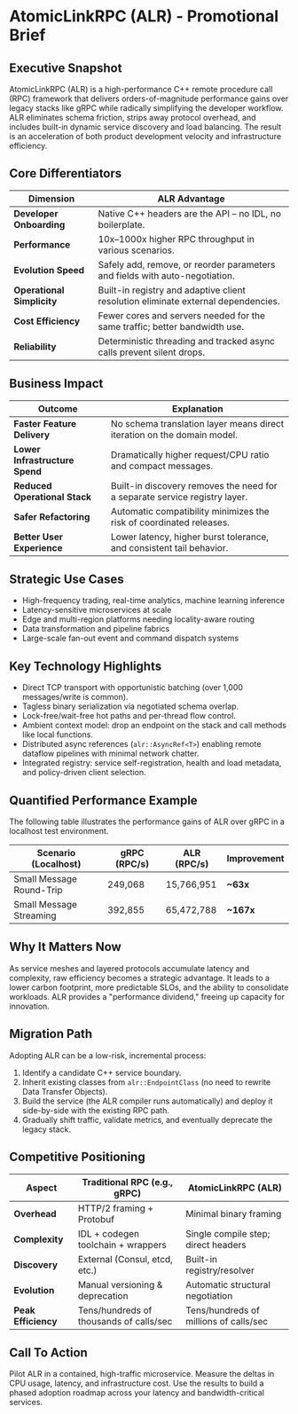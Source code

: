 # AtomicLinkRPC (ALR) - Promotional Brief

## Executive Snapshot
AtomicLinkRPC (ALR) is a high-performance C++ remote procedure call (RPC) framework that delivers orders-of-magnitude performance gains over legacy stacks like gRPC while radically simplifying the developer workflow. ALR eliminates schema friction, strips away protocol overhead, and includes built-in dynamic service discovery and load balancing. The result is an acceleration of both product development velocity and infrastructure efficiency.

## Core Differentiators
| Dimension                 | ALR Advantage                                                              |
| ------------------------- | -------------------------------------------------------------------------- |
| **Developer Onboarding**  | Native C++ headers are the API – no IDL, no boilerplate.                   |
| **Performance**           | 10x–1000x higher RPC throughput in various scenarios.                      |
| **Evolution Speed**       | Safely add, remove, or reorder parameters and fields with auto-negotiation.|
| **Operational Simplicity**| Built-in registry and adaptive client resolution eliminate external dependencies.|
| **Cost Efficiency**       | Fewer cores and servers needed for the same traffic; better bandwidth use. |
| **Reliability**           | Deterministic threading and tracked async calls prevent silent drops.      |

## Business Impact
| Outcome                     | Explanation                                                              |
| --------------------------- | ------------------------------------------------------------------------ |
| **Faster Feature Delivery** | No schema translation layer means direct iteration on the domain model.  |
| **Lower Infrastructure Spend**| Dramatically higher request/CPU ratio and compact messages.              |
| **Reduced Operational Stack** | Built-in discovery removes the need for a separate service registry layer. |
| **Safer Refactoring**       | Automatic compatibility minimizes the risk of coordinated releases.      |
| **Better User Experience**  | Lower latency, higher burst tolerance, and consistent tail behavior.     |

## Strategic Use Cases
- High-frequency trading, real-time analytics, machine learning inference
- Latency-sensitive microservices at scale
- Edge and multi-region platforms needing locality-aware routing
- Data transformation and pipeline fabrics
- Large-scale fan-out event and command dispatch systems

## Key Technology Highlights
- Direct TCP transport with opportunistic batching (over 1,000 messages/write is common).
- Tagless binary serialization via negotiated schema overlap.
- Lock-free/wait-free hot paths and per-thread flow control.
- Ambient context model: drop an endpoint on the stack and call methods like local functions.
- Distributed async references (`alr::AsyncRef<T>`) enabling remote dataflow pipelines with minimal network chatter.
- Integrated registry: service self-registration, health and load metadata, and policy-driven client selection.

## Quantified Performance Example
The following table illustrates the performance gains of ALR over gRPC in a localhost test environment.

| Scenario (Localhost)        | gRPC (RPC/s) | ALR (RPC/s) | Improvement |
| --------------------------- | ------------ | ----------- | ----------- |
| Small Message Round-Trip    | 249,068      | 15,766,951  | **~63x**    |
| Small Message Streaming     | 392,855      | 65,472,788  | **~167x**   |

## Why It Matters Now
As service meshes and layered protocols accumulate latency and complexity, raw efficiency becomes a strategic advantage. It leads to a lower carbon footprint, more predictable SLOs, and the ability to consolidate workloads. ALR provides a "performance dividend," freeing up capacity for innovation.

## Migration Path
Adopting ALR can be a low-risk, incremental process:
1.  Identify a candidate C++ service boundary.
2.  Inherit existing classes from `alr::EndpointClass` (no need to rewrite Data Transfer Objects).
3.  Build the service (the ALR compiler runs automatically) and deploy it side-by-side with the existing RPC path.
4.  Gradually shift traffic, validate metrics, and eventually deprecate the legacy stack.

## Competitive Positioning
| Aspect                   | Traditional RPC (e.g., gRPC)         | AtomicLinkRPC (ALR)                  |
| ------------------------ | ------------------------------------ | ------------------------------------ |
| **Overhead**             | HTTP/2 framing + Protobuf            | Minimal binary framing               |
| **Complexity**           | IDL + codegen toolchain + wrappers   | Single compile step; direct headers  |
| **Discovery**            | External (Consul, etcd, etc.)        | Built-in registry/resolver           |
| **Evolution**            | Manual versioning & deprecation      | Automatic structural negotiation     |
| **Peak Efficiency**      | Tens/hundreds of thousands of calls/sec | Tens/hundreds of millions of calls/sec |

## Call To Action
Pilot ALR in a contained, high-traffic microservice. Measure the deltas in CPU usage, latency, and infrastructure cost. Use the results to build a phased adoption roadmap across your latency and bandwidth-critical services.
